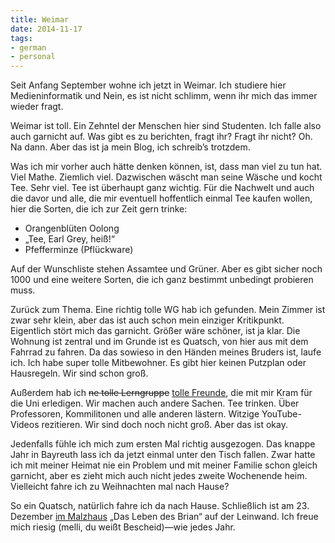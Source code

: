 ```yaml
---
title: Weimar
date: 2014-11-17
tags:
- german
- personal
---
```


Seit Anfang September wohne ich jetzt in Weimar. Ich studiere hier Medieninformatik und Nein, es ist nicht schlimm, wenn ihr mich das immer wieder fragt.

Weimar ist toll. Ein Zehntel der Menschen hier sind Studenten. Ich falle also auch garnicht auf. Was gibt es zu berichten, fragt ihr? Fragt ihr nicht? Oh. Na dann. Aber das ist ja mein Blog, ich schreib’s trotzdem.

Was ich mir vorher auch hätte denken können, ist, dass man viel zu tun hat. Viel Mathe. Ziemlich viel. Dazwischen wäscht man seine Wäsche und kocht Tee. Sehr viel. Tee ist überhaupt ganz wichtig. Für die Nachwelt und auch die davor und alle, die mir eventuell hoffentlich einmal Tee kaufen wollen, hier die Sorten, die ich zur Zeit gern trinke:

- Orangenblüten Oolong
- „Tee, Earl Grey, heiß!“
- Pfefferminze (Pflückware)

Auf der Wunschliste stehen Assamtee und Grüner. Aber es gibt sicher noch 1000 und eine weitere Sorten, die ich ganz bestimmt unbedingt probieren muss.

Zurück zum Thema. Eine richtig tolle WG hab ich gefunden. Mein Zimmer ist zwar sehr klein, aber das ist auch schon mein einziger Kritikpunkt. Eigentlich stört mich das garnicht. Größer wäre schöner, ist ja klar. Die Wohnung ist zentral und im Grunde ist es Quatsch, von hier aus mit dem Fahrrad zu fahren. Da das sowieso in den Händen meines Bruders ist, laufe ich. Ich habe super tolle Mitbewohner. Es gibt hier keinen Putzplan oder Hausregeln. Wir sind schon groß.

Außerdem hab ich <del>ne tolle Lerngruppe</del> <ins>tolle Freunde</ins>, die mit mir Kram für die Uni erledigen. Wir machen auch andere Sachen. Tee trinken. Über Professoren, Kommilitonen und alle anderen lästern. Witzige YouTube-Videos rezitieren. Wir sind doch noch nicht groß. Aber das ist okay.

Jedenfalls fühle ich mich zum ersten Mal richtig ausgezogen. Das knappe Jahr in Bayreuth lass ich da jetzt einmal unter den Tisch fallen. Zwar hatte ich mit meiner Heimat nie ein Problem und mit meiner Familie schon gleich garnicht, aber es zieht mich auch nicht jedes zweite Wochenende heim. Vielleicht fahre ich zu Weihnachten mal nach Hause?


So ein Quatsch, natürlich fahre ich da nach Hause. Schließlich ist am 23. Dezember <a href="http://www.malzhaus.de">im Malzhaus</a> „Das Leben des Brian“ auf der Leinwand. Ich freue mich riesig (melli, du weißt Bescheid)—wie jedes Jahr.
